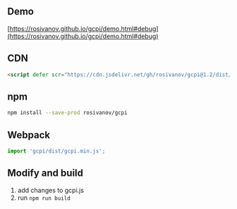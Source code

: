## Demo
[https://rosivanov.github.io/gcpi/demo.html#debug](https://rosivanov.github.io/gcpi/demo.html#debug)

## CDN
```html
<script defer scr="https://cdn.jsdelivr.net/gh/rosivanov/gcpi@1.2/dist/gcpi.min.js"></script>
```
## npm
```sh
npm install --save-prod rosivanov/gcpi
```
## Webpack
```js
import 'gcpi/dist/gcpi.min.js';
```
## Modify and build
1. add changes to gcpi.js
2. run `npm run build`
